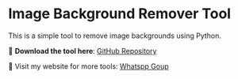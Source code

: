# Image Background Remover Tool  
This is a simple tool to remove image backgrounds using Python.  

🚀 **Download the tool here**: [GitHub Repository](https://github.com/your-username/image-tools)  

🔗 Visit my website for more tools: [Whatspp Goup](https://whatsgroupspk.com)
